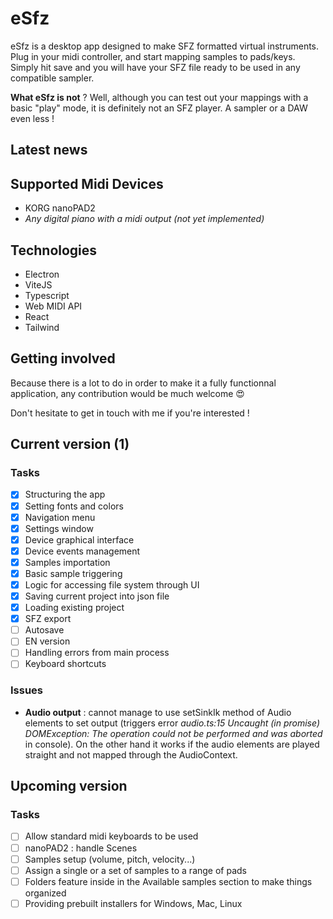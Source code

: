 # eSfz

eSfz is a desktop app designed to make SFZ formatted virtual instruments. Plug in your midi controller, and start mapping samples to pads/keys. Simply hit save and you will have your SFZ file ready to be used in any compatible sampler.

**What eSfz is not** ?
Well, although you can test out your mappings with a basic "play" mode, it is definitely not an SFZ player. A sampler or a DAW even less !

## Latest news


## Supported Midi Devices

- KORG nanoPAD2
- *Any digital piano with a midi output (not yet implemented)*

## Technologies

- Electron
- ViteJS
- Typescript
- Web MIDI API
- React
- Tailwind

## Getting involved

Because there is a lot to do in order to make it a fully functionnal application, any contribution would be much welcome :heart_eyes:

Don't hesitate to get in touch with me if you're interested !

## Current version (1)

### Tasks
- [x] Structuring the app
- [x] Setting fonts and colors
- [x] Navigation menu
- [x] Settings window
- [x] Device graphical interface
- [x] Device events management
- [x] Samples importation
- [x] Basic sample triggering
- [x] Logic for accessing file system through UI
- [x] Saving current project into json file
- [x] Loading existing project
- [x] SFZ export
- [ ] Autosave
- [ ] EN version
- [ ] Handling errors from main process
- [ ] Keyboard shortcuts 

### Issues  

-  __Audio output__ : cannot manage to use setSinkIk method of Audio elements to set output (triggers error *audio.ts:15 Uncaught (in promise) DOMException: The operation could not be performed and was aborted* in console). On the other hand it works if the audio elements are played straight and not mapped through the AudioContext.

## Upcoming version 

### Tasks

- [ ] Allow standard midi keyboards to be used
- [ ] nanoPAD2 : handle Scenes
- [ ] Samples setup (volume, pitch, velocity...)
- [ ] Assign a single or a set of samples to a range of pads
- [ ] Folders feature inside in the Available samples section to make things organized
- [ ] Providing prebuilt installers for Windows, Mac, Linux